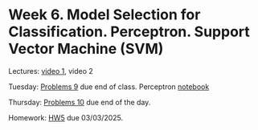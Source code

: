 # Week 6. Model Selection for Classification. Perceptron. Support Vector Machine (SVM)

Lectures: [video 1](https://youtu.be/iopCyiL5pHE), video 2

Tuesday: [Problems 9](./Problems09.pdf) due end of class. Perceptron [notebook](./ML11.ipynb)

Thursday: [Problems 10](./ML12.ipynb) due end of the day. 

Homework: [HW5](./HW5.ipynb) due 03/03/2025.
